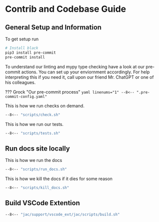 # Contrib and Codebase Guide

## General Setup and Information

To get setup run
```bash
# Install black
pip3 install pre-commit
pre-commit install
```

To understand our linting and mypy type checking have a look at our pre-commit actions. You can set up your enviornment accordingly. For help interpreting this if you need it, call upon our friend Mr. ChatGPT or one of his colleagues.

??? Grock "Our pre-commit process"
    ```yaml linenums="1"
    --8<-- ".pre-commit-config.yaml"
    ```

This is how we run checks on demand.

```bash
--8<-- "scripts/check.sh"
```

This is how we run our tests.

```bash
--8<-- "scripts/tests.sh"
```

## Run docs site locally

This is how we run the docs

```bash
--8<-- "scripts/run_docs.sh"
```

This is how we kill the docs if it dies for some reason
```bash
--8<-- "scripts/kill_docs.sh"
```


## Build VSCode Extention

```bash
--8<-- "jac/support/vscode_ext/jac/scripts/build.sh"
```

